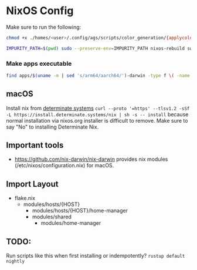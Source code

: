 # NixOS Config

Make sure to run the following:

```bash
chmod +x ./homes/<user>/.config/ags/scripts/color_generation/{applycolor.sh,colorgen.sh,switchcolor.sh,switchwall.sh,generate_colors_material.py}

IMPURITY_PATH=$(pwd) sudo --preserve-env=IMPURITY_PATH nixos-rebuild switch --flake . --impure
```

### Make apps executable

```bash
find apps/$(uname -m | sed 's/arm64/aarch64/')-darwin -type f \( -name apply -o -name build -o -name build-impure -o -name build-switch -o -name build-switch-impure -o -name create-keys -o -name copy-keys -o -name check-keys -o -name rollback \) -exec chmod +x {} \;
```

## macOS

Install nix from [determinate systems](https://determinate.systems/) `curl --proto '=https' --tlsv1.2 -sSf -L https://install.determinate.systems/nix | sh -s -- install` because normal installation via nixos.org installer is difficult to remove. Make sure to say "No" to installing Determinate Nix.

## Important tools

- https://github.com/nix-darwin/nix-darwin provides nix modules (/etc/nixos/configuration.nix) for macOS.

## Import Layout

- flake.nix
  - modules/hosts/{HOST}
    - modules/hosts/{HOST}/home-manager
    - modules/shared
      - modules/home-manager

## TODO:

Run scripts like this when first installing or indempotently? `rustup default nightly`
